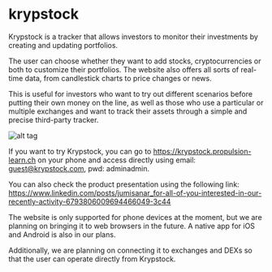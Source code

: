 # krypstock

Krypstock is a tracker that allows investors to monitor their investments by creating and updating portfolios.

The user can choose whether they want to add stocks, cryptocurrencies or both to customize their portfolios.
The website also offers all sorts of real-time data, from candlestick charts to price changes or news.

This is useful for investors who want to try out different scenarios before putting their own money on the line, as well as those who use a particular or multiple exchanges and want to track their assets through a simple and precise third-party tracker.

![alt tag](https://res.cloudinary.com/tennam/image/upload/v1619779521/Propulsion/Group_1.png)

If you want to try Krypstock, you can go to https://krypstock.propulsion-learn.ch on your phone and access directly using email: guest@krypstock.com, pwd: adminadmin.

You can also check the product presentation using the following link: 
https://www.linkedin.com/posts/jumisanar_for-all-of-you-interested-in-our-recently-activity-6793806009694466049-3c44

The website is only supported for phone devices at the moment, but we are planning on bringing it to web browsers in the future.
A native app for iOS and Android is also in our plans.

Additionally, we are planning on connecting it to exchanges and DEXs so that the user can operate directly from Krypstock.
